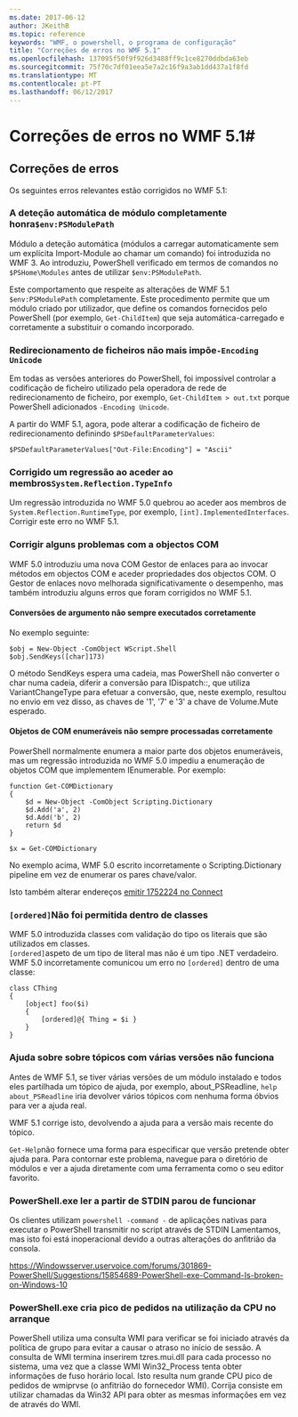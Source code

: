 ```yaml
---
ms.date: 2017-06-12
author: JKeithB
ms.topic: reference
keywords: "WMF, o powershell, o programa de configuração"
title: "Correções de erros no WMF 5.1"
ms.openlocfilehash: 137095f50f9f926d3488ff9c1ce8270ddbda63eb
ms.sourcegitcommit: 75f70c7df01eea5e7a2c16f9a3ab1dd437a1f8fd
ms.translationtype: MT
ms.contentlocale: pt-PT
ms.lasthandoff: 06/12/2017
---
```

# <a name="bug-fixes-in-wmf-51"></a>Correções de erros no WMF 5.1#

## <a name="bug-fixes"></a>Correções de erros ##

Os seguintes erros relevantes estão corrigidos no WMF 5.1:

### <a name="module-auto-discovery-fully-honors-envpsmodulepath"></a>A deteção automática de módulo completamente honra`$env:PSModulePath` ###

Módulo a deteção automática (módulos a carregar automaticamente sem um explícita Import-Module ao chamar um comando) foi introduzida no WMF 3. Ao introduziu, PowerShell verificado em termos de comandos no `$PSHome\Modules` antes de utilizar `$env:PSModulePath`.

Este comportamento que respeite as alterações de WMF 5.1 `$env:PSModulePath` completamente. Este procedimento permite que um módulo criado por utilizador, que define os comandos fornecidos pelo PowerShell (por exemplo, `Get-ChildItem`) que seja automática-carregado e corretamente a substituir o comando incorporado.

### <a name="file-redirection-no-longer-hard-codes--encoding-unicode"></a>Redirecionamento de ficheiros não mais impõe`-Encoding Unicode` ###

Em todas as versões anteriores do PowerShell, foi impossível controlar a codificação de ficheiro utilizado pela operadora de rede de redirecionamento de ficheiro, por exemplo, `Get-ChildItem > out.txt` porque PowerShell adicionados `-Encoding Unicode`.

A partir do WMF 5.1, agora, pode alterar a codificação de ficheiro de redirecionamento definindo `$PSDefaultParameterValues`:

```
$PSDefaultParameterValues["Out-File:Encoding"] = "Ascii"
```

### <a name="fixed-a-regression-in-accessing-members-of-systemreflectiontypeinfo"></a>Corrigido um regressão ao aceder ao membros`System.Reflection.TypeInfo` ###

Um regressão introduzida no WMF 5.0 quebrou ao aceder aos membros de `System.Reflection.RuntimeType`, por exemplo, `[int].ImplementedInterfaces`.
Corrigir este erro no WMF 5.1.


### <a name="fixed-some-issues-with-com-objects"></a>Corrigir alguns problemas com a objectos COM ###

WMF 5.0 introduziu uma nova COM Gestor de enlaces para ao invocar métodos em objectos COM e aceder propriedades dos objectos COM. O Gestor de enlaces novo melhorada significativamente o desempenho, mas também introduziu alguns erros que foram corrigidos no WMF 5.1.

#### <a name="argument-conversions-were-not-always-performed-correctly"></a>Conversões de argumento não sempre executados corretamente ####

No exemplo seguinte:

```
$obj = New-Object -ComObject WScript.Shell
$obj.SendKeys([char]173)
```

O método SendKeys espera uma cadeia, mas PowerShell não converter o char numa cadeia, diferir a conversão para IDispatch::, que utiliza VariantChangeType para efetuar a conversão, que, neste exemplo, resultou no envio em vez disso, as chaves de '1', '7' e '3' a chave de Volume.Mute esperado.

#### <a name="enumerable-com-objects-not-always-handled-correctly"></a>Objetos de COM enumeráveis não sempre processadas corretamente ####

PowerShell normalmente enumera a maior parte dos objetos enumeráveis, mas um regressão introduzida no WMF 5.0 impediu a enumeração de objetos COM que implementem IEnumerable.  Por exemplo:

```
function Get-COMDictionary
{
    $d = New-Object -ComObject Scripting.Dictionary
    $d.Add('a', 2)
    $d.Add('b', 2)
    return $d
}

$x = Get-COMDictionary
```

No exemplo acima, WMF 5.0 escrito incorretamente o Scripting.Dictionary pipeline em vez de enumerar os pares chave/valor.

Isto também alterar endereços [emitir 1752224 no Connect](https://connect.microsoft.com/PowerShell/feedback/details/1752224)

### <a name="ordered-was-not-allowed-inside-classes"></a>`[ordered]`Não foi permitida dentro de classes ###

WMF 5.0 introduzida classes com validação do tipo os literais que são utilizados em classes.  
`[ordered]`aspeto de um tipo de literal mas não é um tipo .NET verdadeiro. WMF 5.0 incorretamente comunicou um erro no `[ordered]` dentro de uma classe:

```
class CThing
{
    [object] foo($i)
    {
        [ordered]@{ Thing = $i }
    }
}
```


### <a name="help-on-about-topics-with-multiple-versions-does-not-work"></a>Ajuda sobre sobre tópicos com várias versões não funciona ###

Antes de WMF 5.1, se tiver várias versões de um módulo instalado e todos eles partilhada um tópico de ajuda, por exemplo, about_PSReadline, `help about_PSReadline` iria devolver vários tópicos com nenhuma forma óbvios para ver a ajuda real.

WMF 5.1 corrige isto, devolvendo a ajuda para a versão mais recente do tópico.

`Get-Help`não fornece uma forma para especificar que versão pretende obter ajuda para. Para contornar este problema, navegue para o diretório de módulos e ver a ajuda diretamente com uma ferramenta como o seu editor favorito. 

### <a name="powershellexe-reading-from-stdin-stopped-working"></a>PowerShell.exe ler a partir de STDIN parou de funcionar

Os clientes utilizam `powershell -command -` de aplicações nativas para executar o PowerShell transmitir no script através de STDIN Lamentamos, mas isto foi está inoperacional devido a outras alterações do anfitrião da consola.

https://Windowsserver.uservoice.com/forums/301869-PowerShell/Suggestions/15854689-PowerShell-exe-Command-Is-broken-on-Windows-10

### <a name="powershellexe-creates-spike-in-cpu-usage-on-startup"></a>PowerShell.exe cria pico de pedidos na utilização da CPU no arranque

PowerShell utiliza uma consulta WMI para verificar se foi iniciado através da política de grupo para evitar a causar o atraso no início de sessão.
A consulta de WMI termina inserirem tzres.mui.dll para cada processo no sistema, uma vez que a classe WMI Win32_Process tenta obter informações de fuso horário local.
Isto resulta num grande CPU pico de pedidos de wmiprvse (o anfitrião do fornecedor WMI).
Corrija consiste em utilizar chamadas da Win32 API para obter as mesmas informações em vez de através do WMI.

